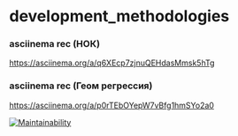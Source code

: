 # development_methodologies

### asciinema rec (НОК)
https://asciinema.org/a/q6XEcp7zjnuQEHdasMmsk5hTg

### asciinema rec (Геом регрессия)
https://asciinema.org/a/p0rTEbOYepW7vBfg1hmSYo2a0

[![Maintainability](https://api.codeclimate.com/v1/badges/d9aad2c7abbd0dde0224/maintainability)](https://codeclimate.com/github/ponomare0v/development_methodologies/maintainability)